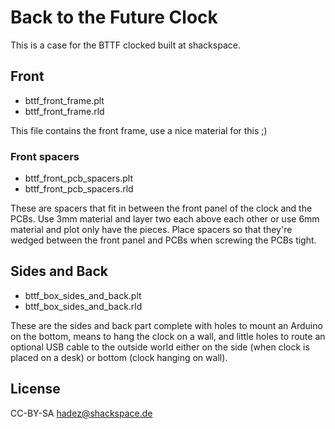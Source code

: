 # Back to the Future Clock
This is a case for the BTTF clocked built at shackspace.

## Front
- bttf_front_frame.plt
- bttf_front_frame.rld

This file contains the front frame, use a nice material for this ;)

### Front spacers
- bttf_front_pcb_spacers.plt
- bttf_front_pcb_spacers.rld

These are spacers that fit in between the front panel of the clock and the PCBs. Use 3mm material and layer two each above each other or use 6mm material and plot only have the pieces.
Place spacers so that they're wedged between the front panel and PCBs when screwing the PCBs tight.

## Sides and Back
- bttf_box_sides_and_back.plt
- bttf_box_sides_and_back.rld

These are the sides and back part complete with holes to mount an Arduino on the bottom, means to hang the clock on a wall, and little holes to route an optional USB cable to the outside world either on the side (when clock is placed on a desk) or bottom (clock hanging on wall).


## License
CC-BY-SA hadez@shackspace.de
